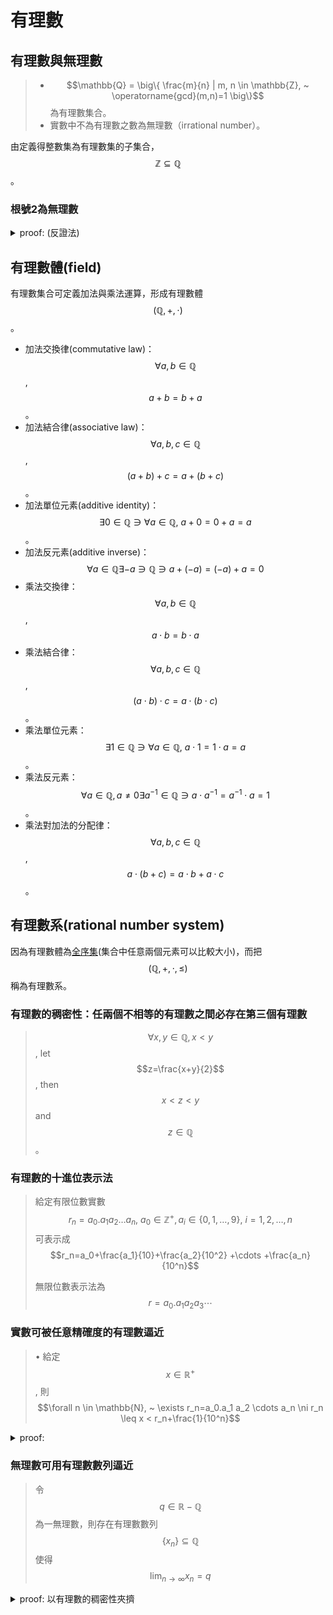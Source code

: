 # 有理數

## 有理數與無理數

> * $$\mathbb{Q} = \big\{ \frac{m}{n} | m, n \in \mathbb{Z}, ~ \operatorname{gcd}(m,n)=1 \big\}$$為有理數集合。
> * 實數中不為有理數之數為無理數（irrational number）。

由定義得整數集為有理數集的子集合，$$\mathbb{Z} \subseteq \mathbb{Q}$$。

### 根號2為無理數

<details>

<summary>proof: (反證法)</summary>

假設$$\sqrt{2} = \frac{m}{n}, m, n \in \mathbb{N}$$，$$gcd(m,n)=1$$為有理數。

取平方可得 $$2 = \frac{m^2}{n^2} \Rightarrow m^2 = 2n^2$$，因此$$m$$為偶數。

令$$m = 2a, a \in \mathbb{N}$$

所以$$m^2 = 4a^2 = 2n^2 \Rightarrow n^2 = 2a^2$$，因此$$n$$為偶數。

由於$$m,n$$均為偶數，可得$$gcd(m,n)=2$$，和假設不符，因此$$\sqrt{2}$$為無理數(QED)。

</details>

## 有理數體(field)

有理數集合可定義加法與乘法運算，形成有理數體$$(\mathbb{Q}, +, \cdot)$$。

* 加法交換律(commutative law)：$$\forall a,b \in \mathbb{Q}$$, $$a+b=b+a$$。
* 加法結合律(associative law)：$$\forall a,b,c \in \mathbb{Q}$$, $$(a+b)+c=a+(b+c)$$。
* 加法單位元素(additive identity)：$$\exists 0 \in \mathbb{Q} \ni \forall a \in \mathbb{Q},\ a+0=0+a=a$$。
* 加法反元素(additive inverse)：$$\forall a \in \mathbb{Q} \exists -a \ni \mathbb{Q} \ni a+(-a) = (-a)+a=0$$
* 乘法交換律：$$\forall a,b \in \mathbb{Q}$$, $$a \cdot b = b \cdot a$$
* 乘法結合律：$$\forall a,b,c \in \mathbb{Q}$$, $$(a \cdot b) \cdot c=a \cdot (b \cdot c)$$。
* 乘法單位元素：$$\exists 1 \in \mathbb{Q} \ni \forall a \in \mathbb{Q},\ a\cdot 1 = 1 \cdot a = a$$。
* 乘法反元素：$$\forall a \in \mathbb{Q}, a \neq 0 \exists a^{-1} \in \mathbb{Q} \ni a \cdot a^{-1} = a^{-1} \cdot a = 1$$。
* 乘法對加法的分配律：$$\forall a,b,c \in \mathbb{Q}$$, $$a \cdot (b+c)=a\cdot b + a \cdot c$$。

## 有理數系(rational number system)

因為有理數體為[全序集](order-set.md#quan-xu-ji-total-order-set)(集合中任意兩個元素可以比較大小)，而把$$(\mathbb{Q}, + , \cdot, \leq)$$稱為有理數系。

### 有理數的稠密性：任兩個不相等的有理數之間必存在第三個有理數

> $$\forall x,y \in \mathbb{Q}, x < y$$, let $$z=\frac{x+y}{2}$$, then $$x < z < y$$ and $$z \in \mathbb{Q}$$。

### 有理數的十進位表示法

> 給定有限位數實數$$r_n=a_0.a_1 a_2\ldots a_n, ~ a_0 \in \mathbb{Z}^{+}, a_i \in \{0,1,\ldots, 9\}, ~ i=1,2,\ldots, n$$可表示成$$r_n=a_0+\frac{a_1}{10}+\frac{a_2}{10^2} +\cdots +\frac{a_n}{10^n}$$
>
> 無限位數表示法為$$r=a_0.a_1 a_2 a_3\cdots$$

### 實數可被任意精確度的有理數逼近

> • 給定$$x \in \mathbb{R}^+$$, 則$$\forall n \in \mathbb{N}, ~ \exists r_n=a_0.a_1 a_2 \cdots a_n \ni r_n \leq x < r_n+\frac{1}{10^n}$$

<details>

<summary>proof:</summary>

令$$S=\{y \in \mathbb{N}, ~y\leq x\}\neq \emptyset$$ 為整數的子集合，因此S有上界, 由實數完備性得最小上界存在，令$$\sup(⁡S)=a_0$$。

因為$$a_0 \in \mathbb{Z}^+ \Rightarrow a_0 \in S$$, 令$$a_0=[x]$$ ，即$$a_0 \leq x<a_0+1$$。

令$$a_1=[10x−10a_0 ]$$ 依序建造下去即可(QED)

</details>

### 無理數可用有理數數列逼近

> 令$$q \in \mathbb{R - Q}$$為一無理數，則存在有理數數列$$\{x_n\} \subseteq \mathbb{Q}$$ 使得 $$\displaystyle \lim_{n \rightarrow \infty} x_n = q$$

<details>

<summary>proof: 以有理數的稠密性夾擠</summary>

給定數列$$\{\frac{1}{n}\}_{n \in \mathbb{N}}$$， 可得 $$\displaystyle \lim_{n \rightarrow \infty} \frac{1}{n} = 0$$

因為$$q$$為無理數，可得$$q - \frac{1}{n} < q + \frac{1}{n}, ~ \forall n \in \mathbb{N}$$

因為相異兩個無理數間必有一有理數(稠密性)，因此存在$$x_n \in \mathbb{Q}$$ 使得 $$q - \frac{1}{n} < x_n < q + \frac{1}{n}$$，整理後可得 $$|x - q| < \frac{1}{n}$$。

由於$$\displaystyle \lim_{n \rightarrow \infty} \frac{1}{n} = 0$$，從極限定義得 $$\forall \epsilon > 0 , \exists n_0 \in \mathbb{N} \ni |\frac{1}{n}|< \epsilon, ~ \forall n \geq n_0$$

由上式得$$\forall \epsilon > 0$$，在$$n \geq n_0$$時，$$|x - q | < \frac{1}{n} < \epsilon$$。 由極限定義得 $$\displaystyle \lim_{n \rightarrow \infty} x_n = q$$ (QED)

</details>
